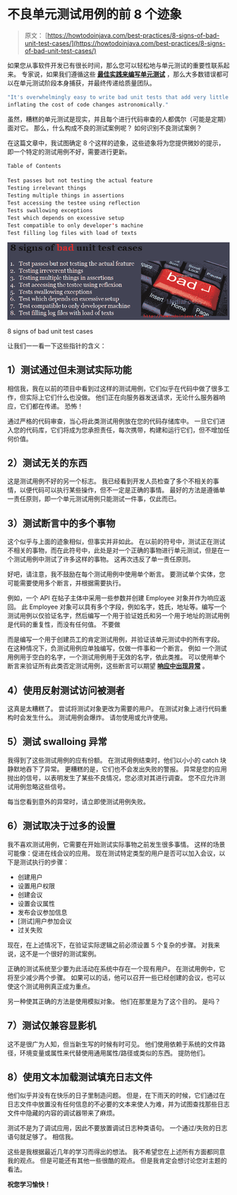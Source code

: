 # 不良单元测试用例的前 8 个迹象

> 原文： [https://howtodoinjava.com/best-practices/8-signs-of-bad-unit-test-cases/](https://howtodoinjava.com/best-practices/8-signs-of-bad-unit-test-cases/)

如果您从事软件开发已有很长时间，那么您可以轻松地与单元测试的重要性联系起来。 专家说，如果我们遵循这些 [**最佳实践来编写单元测试**](//howtodoinjava.com/best-practices/unit-testing-best-practices-junit-reference-guide/ "Unit testing best practices : Junit Reference guide") ，那么大多数错误都可以在单元测试阶段本身捕获，并最终传递给质量团队。

```java
"It's overwhelmingly easy to write bad unit tests that add very little value to a project while 
inflating the cost of code changes astronomically."
```

虽然，糟糕的单元测试是现实，并且每个进行代码审查的人都偶尔（可能是定期）面对它。 那么，什么构成不良的测试案例呢？ 如何识别不良测试案例？

在这篇文章中，我试图确定 8 个这样的迹象，这些迹象将为您提供微妙的提示，即一个特定的测试用例不好，需要进行更新。

```java
Table of Contents

Test passes but not testing the actual feature
Testing irrelevant things
Testing multiple things in assertions
Test accessing the testee using reflection
Tests swallowing exceptions
Test which depends on excessive setup
Test compatible to only developer's machine
Test filling log files with load of texts
```

![bad unit test cases](img/286b9841e9595a53ec317e274fabd3d4.png "bad unit test cases")

8 signs of bad unit test cases



让我们一一看一下这些指针的含义：

## 1）测试通过但未测试实际功能

相信我，我在以前的项目中看到过这样的测试用例，它们似乎在代码中做了很多工作，但实际上它们什么也没做。 他们正在向服务器发送请求，无论什么服务器响应，它们都在传递。 恐怖！

通过严格的代码审查，当心将此类测试用例放在您的代码存储库中。 一旦它们进入您的代码库，它们将成为您承担责任，每次携带，构建和运行它们，但不增加任何价值。

## 2）测试无关的东西

这是测试用例不好的另一个标志。 我已经看到开发人员检查了多个不相关的事情，以便代码可以执行某些操作，但不一定是正确的事情。 最好的方法是遵循单一责任原则，即一个单元测试用例只能测试一件事，仅此而已。

## 3）测试断言中的多个事物

这个似乎与上面的迹象相似，但事实并非如此。 在以前的符号中，测试正在测试不相关的事物，而在此符号中，此处是对一个正确的事物进行单元测试，但是在一个测试用例中测试了许多这样的事物。 这再次违反了单一责任原则。

好吧，请注意，我不鼓励在每个测试用例中使用单个断言。 要测试单个实体，您可能需要使用多个断言，并根据需要执行。

例如，一个 API 在帖子主体中采用一些参数并创建 Employee 对象并作为响应返回。 此 Employee 对象可以具有多个字段，例如名字，姓氏，地址等。编写一个测试用例以仅验证名字，然后编写一个用于验证姓氏和另一个用于地址的测试用例是代码的重复性，而没有任何值。 不要做

而是编写一个用于创建员工的肯定测试用例，并验证该单元测试中的所有字段。 在这种情况下，负测试用例应单独编写，仅做一件事和一个断言。 例如 一个测试用例用于空白的名字，一个测试用例用于无效的名字，依此类推。 可以使用单个断言来验证所有此类否定测试用例，这些断言可以期望 [**响应中出现异常**](//howtodoinjava.com/junit/junit-testcases-which-expects-exception-on-runtime/ "Junit testcases which expects exception on runtime") 。

## 4）使用反射测试访问被测者

这真是太糟糕了。 尝试将测试对象更改为需要的用户。 在测试对象上进行代码重构时会发生什么。 测试用例会爆炸。 请勿使用或允许使用。

## 5）测试 swalloing 异常

我得到了这些测试用例的应有份额。 在测试用例结束时，他们以小小的 catch 块静默地吞下了异常。 更糟糕的是，它们也不会发出失败的警报。 异常是您的应用抛出的信号，以表明发生了某些不良情况，您必须对其进行调查。 您不应允许测试用例忽略这些信号。

每当您看到意外的异常时，请立即使测试用例失败。

## 6）测试取决于过多的设置

我不喜欢测试用例，它需要在开始测试实际事物之前发生很多事情。 这样的场景可能像：促进在线会议的应用。 现在测试特定类型的用户是否可以加入会议，以下是测试执行的步骤：

*   创建用户
*   设置用户权限
*   创建会议
*   设置会议属性
*   发布会议参加信息
*   [测试]用户参加会议
*   过关失败

现在，在上述情况下，在验证实际逻辑之前必须设置 5 个复杂的步骤。 对我来说，这不是一个很好的测试案例。

正确的测试系统至少要为此活动在系统中存在一个现有用户。 在测试用例中，它将至少减少两个步骤。 如果可以的话，他可以召开一些已经创建的会议，也可以使这个测试用例真正成为重点。

另一种使其正确的方法是使用模拟对象。 他们在那里是为了这个目的。 是吗？

## 7）测试仅兼容显影机

这不是很广为人知，但当新生写的时候有时可见。 他们使用依赖于系统的文件路径，环境变量或属性来代替使用通用属性/路径或类似的东西。 提防他们。

## 8）使用文本加载测试填充日志文件

他们似乎并没有在快乐的日子里制造问题。 但是，在下雨天的时候，它们通过在日志文件中放置没有任何信息的不必要的文本来使人为难，并为试图查找那些日志文件中隐藏的内容的调试器带来了麻烦。

测试不是为了调试应用，因此不要放置调试日志种类语句。 一个通过/失败的日志语句就足够了。 相信我。

这些是我根据最近几年的学习而得出的想法。 我不希望您在上述所有方面都同意我的观点。 但是可能还有其他一些很酷的观点。 但是我肯定会想讨论您对主题的看法。

**祝您学习愉快！**